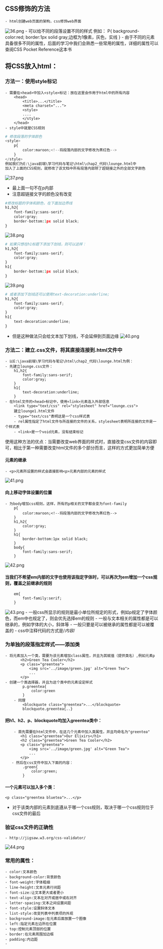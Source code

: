 
## CSS修饰的方法
    - html创建web页面的架构，css修饰web界面
![36.png](image/36.png)
    - 可以给不同的段落设置不同的样式
        例如：
        P{
            background-color:red;
            border:1px solid gray;边框为1像素，灰色，实线
        }
    - 由于不同的元素具备很多不同的属性，后面的学习中我们会熟悉一些常用的属性，详细的属性可以查阅CSS Pocket Reference这本书

## 将CSS放入html：
### 方法一：使用style标记
    - 需要在<head>中加入<style>标记：放在这里会作用于html中的所有内容
        <head>
            <title>...</title>
            <meta charset="...">
            <style>
            ....
            </style>
        </head>
    - style中就是CSS规则
    


```python
# 修改段落的字体颜色
<style>
    p{
        color:maroon;<!--将段落内部的文字修改为茶红色-->
    }
</style> 
例如我们为E:\java前端\学习代码与笔记\html\chap2_代码\lounge.html中
加入了上面的CSS规则，就修改了该文档中所有段落内部除了超链接之外的全部文字颜色
```

![37.png](image/37.png)
- 最上面一句不在p内部
- 注意超链接文字的颜色没有改变


```python
#修改标题的字体和颜色，在下面加边界线
h1,h2{
	font-family:sans-serif;
	color:gray;
    border-bottom:1px solid black;
}
```

![38.png](image/38.png)


```python
# 如果只想在h1标题下添加下划线，则可以这样：
h1,h2{
	font-family:sans-serif;
	color:gray;
}
h1{
    border-bottom:1px solid black;
}
```

![39.png](image/39.png)


```python
# 或者添加下划线还可以使用text-decoration:underline;
h1,h2{
	font-family:sans-serif;
	color:gray;
}
h1{
    text-decoration:underline;
}
```

- 但是这种做法只会给文本加下划线，不会延伸到页面边缘
![40.png](image/40.png)

### 方法二：建立.css文件，将其直接连接到.html文件中
    - 以E:\java前端\学习代码与笔记\html\chap2_代码\lounge.html为例：
    - 先建立lounge.css文件：
        h1,h2{
            font-family:sans-serif;
            color:gray;
        }
        h1{
            text-decoration:underline;
        }
    - 在html文件的<head>标记中，使用<link>元素连入外部信息
        <link type="text/css" rel="stylesheet" href="lounge.css">
        建立lounge1.html文件
        - type="text/css"表明这是一个css样式表
        - rel属性指定了html文件与所连接的文件的关系，stylesheet表明所连接的文件是一个样式表
        - <link>是一个void元素，没有结束标记
使用这种方法的优点：当需要改变web界面的样式时，直接改变css文件的内容即可，相比于第一种需要改变html文件的多个部分而言，这样的方式更加简单方便

#### 元素的继承
    - <p>元素所设置的样式会直接影响<p>元素内部的元素的样式
![41.png](image/41.png)

#### 向上移动字体设置的位置
    - 为body增加css规则，这样，所有的p相关的文字都会变为font-family
        p{
            color:maroon;<!--将段落内部的文字修改为茶红色-->
        }
        h1,h2{
            color:gray;
        }
        h1{
            border-bottom:1px solid black;
        }
        body{
            font-family:sans-serif;
        }
![42.png](image/42.png)

#### 当我们不希望em内部的文字也使用该指定字体时，可以再次为em增加一个css规则，覆盖之前继承的规则
        em{
            font-family:serif;
        }
![43.png](image/43.png)
    - 一般css所显示的规则是最小单位所规定的形式，例如p规定了字体颜色，而em中也规定了，则会优先选择em的规则
    - 一般与文本相关的属性都是可以继承的，例如字体的大小，斜体等
    - 一般只要是可以被继承的属性都是可以被覆盖的
    - css中注释代码的方式是/*内容*/

### 为单独的段落指定样式——添加类
    - 将元素加入一个类，需要为该元素增加class属性，并且为其赋值（提供类名）,例如元素p
           <h2>Green Tea Cooler</h2>
           <p class="greentea">
               <img src='../image/green.jpg' alt="Green Tea">
               ...
           </p>
    - 创建一个类选择器，并且为这个类中的元素设定样式
            p.greentea{
                color:green
            }
        - 同理
            <blockquote class="greentea">...</blockquote>
            blockquote.greentea{..}

#### 把h1、h2、p、blockquote均加入greentea类中：
        - 首先需要在html文件中，在这几个元素中加入类属性，并且均命名为"greentea"
           <h1 class="greentea">Our Elixirs</h1>
           <h2 class="greentea">Green Tea Cooler</h2>
           <p class="greentea">
               <img src='../image/green.jpg' alt="Green Tea">
               ...
           </p>
       - 然后在css文件中加入下面的内容：
            .green{
                color:green;
            }

#### 一个元素可以加入多个类：
    <p class="greentea bluetea">...</p>
- 对于该类内部的元素到底遵从于哪一个css规则，取决于哪一个css规则位于css文件的最后

### 验证css文件的正确性
    - http://jigsaw.w3.org/css-validator/
![44.png](image/44.png)

### 常用的属性：
    - color:文本颜色
    - background-color:背景颜色
    - font-weight:字体粗细
    - line-height:文本元素行间距
    - font-size:让文本更大或者更小
    - text-align:文本左对齐或居中或右对齐
    - letter-spacing:文本之间设置间距
    - font-style:设置斜体文本
    - list-style:改变列表中列表项的外观
    - background-image:在元素后面放置一个图像
    - left:指定元素左边所在位置
    - top:控制元素顶部的位置
    - border:在元素周围加边框
    - padding:内边距
    - 
